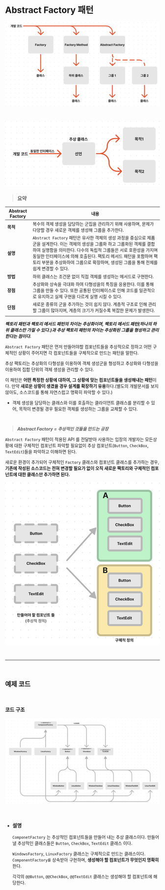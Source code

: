 # **Abstract Factory 패턴**

![FactorySummary.png.png](/img/FactorySummary.png)

<br>

![abstractFactorySubExplaination.png.png](/img/abstractFactorySubExplaination.png)

> ### **요약**

|Abstract Factory|내용|
|---|---|
|**목적**|복수의 객체 생성을 담당하는 군집을 관리하기 위해 사용하며, 문제가 다양할 경우 새로운 객체를 생성해 그룹을 추가한다. |
|**설명**| `Abstract Factory` 패턴은 유사한 객체의 생성 과정을 중심으로 제품군을 설계한다. 이는 객체의 생성을 그룹화 하고 그룹화된 객체를 결합하여 실행함을 의미한다. 다수의 독립적 그룹들은 서로 호환성을 가지며 동일한 인터페이스에 의해 호출된다. 팩토리 메서드 패턴을 포함하며 팩토리 부분을 추상화하여 그룹으로 확장하며, 생성된 그룹을 통해 전체를 쉽게 변경할 수 있다.|
|**방법**|하위 클래스는 조건문 없이 직접 객체를 생성하는 메서드로 구현한다.|
|**장점**|추상화와 상속을 극대화 하여 다형성을의 특징을 응용한다. 이를 통해 그룹을 만들 수 있다. 또한 공통된 인터페이스로 인해 코드를 일관적으로 유지하고 실제 구현을 다르게 실행 시킬 수 있다.|
|**단점**|새로운 종류의 군을 추가하는 것이 쉽지 않다. 계층적 구조로 인해 관리할 그룹이 많아지며, 계층의 크기가 커질수록 복잡한 문제가 발생한다.|
||

***팩토리 패턴과 팩토리 메서드 패턴의 차이는 추상화이며, 팩토리 메서드 패턴(하나의 하위 클래스만 가질 수 있다.)과 추상 팩토리 패턴의 차이는 추상화된 그룹을 형성하고 관리한다는 점이다.***

`Abstract Factory` 패턴은 먼저 만들어야할 컴포넌트들을 추상적으로 정하고 어떤 구체적인 상황이 주어지면 각 컴포넌트들을 구체적으로 만드는 패턴을 말한다.

추상 팩토리는 추상화의 다형성을 이용하여 객체 생성군을 형성하고 추상화와 다형성을 이용하여 집합 단위의 객체 생성을 관리할 수 있다.

이 패턴은 **어떤 특정한 상황에 대하여, 그 상황에 맞는 컴포넌트들을 생성해내는 패턴**이다. 만약 **새로운 상황이 생겼을 경우 설계를 확장하기 유용**하다.(별도의 개발문서를 보지 않아도, 소스코드를 통해 자연스럽고 명확히 파악할 수 있다.)

-  객체 생성을 담당하는 클래스와 이를 호출하는 클라이언트 클래스를 분리할 수 있어, 목적이 변경될 경우 필요한 객체를 생성하는 그룹을 교체할 수 있다.

<br>

> ***Abstract Factory = 추상적인 것들을 만드는 공장***

`Abstract Factory` 패턴이 적용된 API 를 전달받아 사용하는 입장의 개발자는 모든상황에 대한 구체적인 컴포넌트 파악할 필요없이 추상 컴포넌트(`Button`, `CheckBox`, `TextEdit`)들을 파악하고 이해하면 된다.

새로운 환경이 추가되어 구체적인 `Factory` 클래스와 컴포넌트 클래스를 추가하는 경우, **기존에 작성된 소스코드는 전혀 변경할 필요가 없이 오직 새로운 팩토리와 구체적인 컴포넌트에 대한 클래스만 추가하면 된다.**

![AbstractFactoryExample.png.png](/img/AbstractFactoryExample.png)

<br><hr><br>

## **예제 코드**

<br>

### **코드 구조**

![AbstractFactory.png.png](/img/AbstractFactory.png)

<br>

- ### **설명**

    `ComponetFactory` 는 추상적인 컴포넌트들을 만들어 내는 추상 클래스이다. 만들어낼 추상적인 클래스들은 `Button`, `CheckBox`, `TextEdit` 클래스 이다.

    `WindowsFactory`, `LinuxFactory` 클래스는 구체적으로 만드는 클래스이다. `ComponentFactory를` 상속받아 구현하며, **생성해야 할 컴포넌트가 무엇인지 명확히** 한다.

    각각의 `@@Button`, `@@CheckBox`, `@@TextEdit` 클래스는 생성해야 할 컴포넌트에 해당한다.
